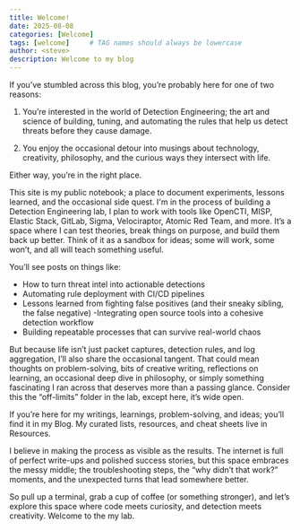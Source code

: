 ```yaml
---
title: Welcome!
date: 2025-08-08
categories: [Welcome]
tags: [welcome]     # TAG names should always be lowercase
author: <steve>
description: Welcome to my blog
---
```


If you’ve stumbled across this blog, you’re probably here for one of two reasons:

1. You’re interested in the world of Detection Engineering; the art and science of building, tuning, and automating the rules that help us detect threats before they cause damage.

2. You enjoy the occasional detour into musings about technology, creativity, philosophy, and the curious ways they intersect with life.

Either way, you’re in the right place.

This site is my public notebook; a place to document experiments, lessons learned, and the occasional side quest. I'm in the process of building a Detection Engineering lab, I plan to work with tools like OpenCTI, MISP, Elastic Stack, GitLab, Sigma, Velociraptor, Atomic Red Team, and more. It’s a space where I can test theories, break things on purpose, and build them back up better. Think of it as a sandbox for ideas; some will work, some won’t, and all will teach something useful.

You’ll see posts on things like:

- How to turn threat intel into actionable detections
- Automating rule deployment with CI/CD pipelines
- Lessons learned from fighting false positives (and their sneaky sibling, the false negative)
-Integrating open source tools into a cohesive detection workflow
- Building repeatable processes that can survive real-world chaos

But because life isn’t just packet captures, detection rules, and log aggregation, I’ll also share the occasional tangent. That could mean thoughts on problem-solving, bits of creative writing, reflections on learning, an occasional deep dive in philosophy, or simply something fascinating I ran across that deserves more than a passing glance. Consider this the “off-limits” folder in the lab, except here, it’s wide open.

If you’re here for my writings, learnings, problem-solving, and ideas; you’ll find it in my Blog. My curated lists, resources, and cheat sheets live in Resources.

I believe in making the process as visible as the results. The internet is full of perfect write-ups and polished success stories, but this space embraces the messy middle; the troubleshooting steps, the “why didn’t that work?” moments, and the unexpected turns that lead somewhere better.

So pull up a terminal, grab a cup of coffee (or something stronger), and let’s explore this space where code meets curiosity, and detection meets creativity. Welcome to the my lab.
